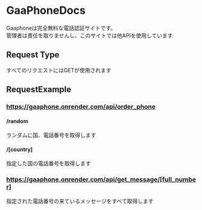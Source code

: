 # GaaPhoneDocs
Gaaphoneは完全無料な電話認証サイトです。<br>
管理者は責任を取りませんし、このサイトでは他APIを使用しています
## Request Type
すべてのリクエストにはGETが使用されます
## RequestExample

### https://gaaphone.onrender.com/api/order_phone
#### /random
ランダムに国、電話番号を取得します
#### /[country]
指定した国の電話番号を取得します

### https://gaaphone.onrender.com/api/get_message/[full_number]
指定された電話番号の来ているメッセージをすべて取得します
